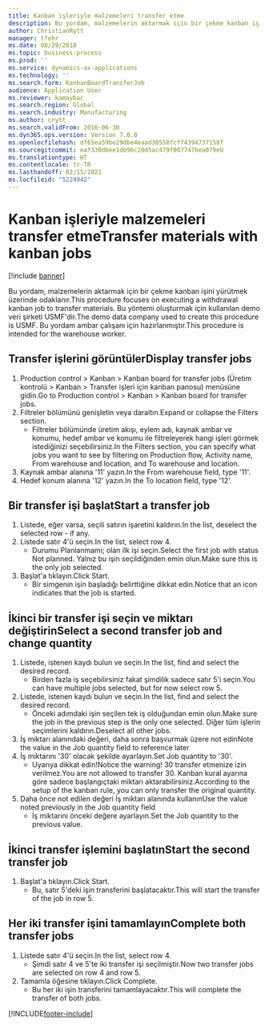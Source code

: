 ```yaml
---
title: Kanban işleriyle malzemeleri transfer etme
description: Bu yordam, malzemelerin aktarmak için bir çekme kanban işini yürütmek üzerinde odaklanır.
author: ChristianRytt
manager: tfehr
ms.date: 08/29/2018
ms.topic: business-process
ms.prod: ''
ms.service: dynamics-ax-applications
ms.technology: ''
ms.search.form: KanbanBoardTransferJob
audience: Application User
ms.reviewer: kamaybac
ms.search.region: Global
ms.search.industry: Manufacturing
ms.author: crytt
ms.search.validFrom: 2016-06-30
ms.dyn365.ops.version: Version 7.0.0
ms.openlocfilehash: df65ea59be29dbe4eaad30558fcff4394737158f
ms.sourcegitcommit: eaf330dbee1db96c20d5ac479f007747bea079eb
ms.translationtype: HT
ms.contentlocale: tr-TR
ms.lasthandoff: 02/15/2021
ms.locfileid: "5224942"
---
```

# <a name="transfer-materials-with-kanban-jobs"></a><span data-ttu-id="da5e0-103">Kanban işleriyle malzemeleri transfer etme</span><span class="sxs-lookup"><span data-stu-id="da5e0-103">Transfer materials with kanban jobs</span></span>

[!include [banner](../../includes/banner.md)]

<span data-ttu-id="da5e0-104">Bu yordam, malzemelerin aktarmak için bir çekme kanban işini yürütmek üzerinde odaklanır.</span><span class="sxs-lookup"><span data-stu-id="da5e0-104">This procedure focuses on executing a withdrawal kanban job to transfer materials.</span></span> <span data-ttu-id="da5e0-105">Bu yöntemi oluşturmak için kullanılan demo veri şirketi USMF'dir.</span><span class="sxs-lookup"><span data-stu-id="da5e0-105">The demo data company used to create this procedure is USMF.</span></span> <span data-ttu-id="da5e0-106">Bu yordam ambar çalışanı için hazırlanmıştır.</span><span class="sxs-lookup"><span data-stu-id="da5e0-106">This procedure is intended for the warehouse worker.</span></span>


## <a name="display-transfer-jobs"></a><span data-ttu-id="da5e0-107">Transfer işlerini görüntüler</span><span class="sxs-lookup"><span data-stu-id="da5e0-107">Display transfer jobs</span></span>
1. <span data-ttu-id="da5e0-108">Production control > Kanban > Kanban board for transfer jobs (Üretim kontrolü > Kanban > Transfer işleri için kanban panosu) menüsüne gidin.</span><span class="sxs-lookup"><span data-stu-id="da5e0-108">Go to Production control > Kanban > Kanban board for transfer jobs.</span></span>
2. <span data-ttu-id="da5e0-109">Filtreler bölümünü genişletin veya daraltın.</span><span class="sxs-lookup"><span data-stu-id="da5e0-109">Expand or collapse the Filters section.</span></span>
    * <span data-ttu-id="da5e0-110">Filtreler bölümünde üretim akışı, eylem adı, kaynak ambar ve konumu, hedef ambar ve konumu ile filtreleyerek hangi işleri görmek istediğinizi seçebilirsiniz.</span><span class="sxs-lookup"><span data-stu-id="da5e0-110">In the Filters section, you can specify what jobs you want to see by filtering on Production flow, Activity name, From warehouse and location, and To warehouse and location.</span></span>  
3. <span data-ttu-id="da5e0-111">Kaynak ambar alanına '11' yazın.</span><span class="sxs-lookup"><span data-stu-id="da5e0-111">In the From warehouse field, type '11'.</span></span>
4. <span data-ttu-id="da5e0-112">Hedef konum alanına '12' yazın.</span><span class="sxs-lookup"><span data-stu-id="da5e0-112">In the To location field, type '12'.</span></span>

## <a name="start-a-transfer-job"></a><span data-ttu-id="da5e0-113">Bir transfer işi başlat</span><span class="sxs-lookup"><span data-stu-id="da5e0-113">Start a transfer job</span></span>
1. <span data-ttu-id="da5e0-114">Listede, eğer varsa, seçili satırın işaretini kaldırın.</span><span class="sxs-lookup"><span data-stu-id="da5e0-114">In the list, deselect the selected row - if any.</span></span>
2. <span data-ttu-id="da5e0-115">Listede satır 4'ü seçin.</span><span class="sxs-lookup"><span data-stu-id="da5e0-115">In the list, select row 4.</span></span>
    * <span data-ttu-id="da5e0-116">Durumu Planlanmami; olan ilk işi seçin.</span><span class="sxs-lookup"><span data-stu-id="da5e0-116">Select the first job with status Not planned.</span></span> <span data-ttu-id="da5e0-117">Yalnız bu işin seçildiğinden emin olun.</span><span class="sxs-lookup"><span data-stu-id="da5e0-117">Make sure this is the only job selected.</span></span>  
3. <span data-ttu-id="da5e0-118">Başlat'a tıklayın.</span><span class="sxs-lookup"><span data-stu-id="da5e0-118">Click Start.</span></span>
    * <span data-ttu-id="da5e0-119">Bir simgenin işin başladığı belirttiğine dikkat edin.</span><span class="sxs-lookup"><span data-stu-id="da5e0-119">Notice that an icon indicates that the job is started.</span></span>  

## <a name="select-a-second-transfer-job-and-change-quantity"></a><span data-ttu-id="da5e0-120">İkinci bir transfer işi seçin ve miktarı değiştirin</span><span class="sxs-lookup"><span data-stu-id="da5e0-120">Select a second transfer job and change quantity</span></span>
1. <span data-ttu-id="da5e0-121">Listede, istenen kaydı bulun ve seçin.</span><span class="sxs-lookup"><span data-stu-id="da5e0-121">In the list, find and select the desired record.</span></span>
    * <span data-ttu-id="da5e0-122">Birden fazla iş seçebilirsiniz fakat şimdilik sadece satır 5'i seçin.</span><span class="sxs-lookup"><span data-stu-id="da5e0-122">You can have multiple jobs selected, but for now select row 5.</span></span>  
2. <span data-ttu-id="da5e0-123">Listede, istenen kaydı bulun ve seçin.</span><span class="sxs-lookup"><span data-stu-id="da5e0-123">In the list, find and select the desired record.</span></span>
    * <span data-ttu-id="da5e0-124">Önceki adımdaki işin seçilen tek iş olduğundan emin olun.</span><span class="sxs-lookup"><span data-stu-id="da5e0-124">Make sure the job in the previous step is the only one selected.</span></span> <span data-ttu-id="da5e0-125">Diğer tüm işlerin seçimlerini kaldırın.</span><span class="sxs-lookup"><span data-stu-id="da5e0-125">Deselect all other jobs.</span></span>  
3. <span data-ttu-id="da5e0-126">İş miktarı alanındaki değeri, daha sonra başvurmak üzere not edin</span><span class="sxs-lookup"><span data-stu-id="da5e0-126">Note the value in the Job quantity field to reference later</span></span>
4. <span data-ttu-id="da5e0-127">İş miktarını '30' olacak şekilde ayarlayın.</span><span class="sxs-lookup"><span data-stu-id="da5e0-127">Set Job quantity to '30'.</span></span>
    * <span data-ttu-id="da5e0-128">Uyarıya dikkat edin!</span><span class="sxs-lookup"><span data-stu-id="da5e0-128">Notice the warning!</span></span> <span data-ttu-id="da5e0-129">30 transfer etmenize izin verilmez.</span><span class="sxs-lookup"><span data-stu-id="da5e0-129">You are not allowed to transfer 30.</span></span> <span data-ttu-id="da5e0-130">Kanban kural ayarına göre sadece başlangıçtaki miktarı aktarabilirsiniz.</span><span class="sxs-lookup"><span data-stu-id="da5e0-130">According to the setup of the kanban rule, you can only transfer the original quantity.</span></span>  
5. <span data-ttu-id="da5e0-131">Daha önce not edilen değeri İş miktarı alanında kullanın</span><span class="sxs-lookup"><span data-stu-id="da5e0-131">Use the value noted previously in the Job quantity field</span></span>
    * <span data-ttu-id="da5e0-132">İş miktarını önceki değere ayarlayın.</span><span class="sxs-lookup"><span data-stu-id="da5e0-132">Set the Job quantity to the previous value.</span></span>  

## <a name="start-the-second-transfer-job"></a><span data-ttu-id="da5e0-133">İkinci transfer işlemini başlatın</span><span class="sxs-lookup"><span data-stu-id="da5e0-133">Start the second transfer job</span></span>
1. <span data-ttu-id="da5e0-134">Başlat'a tıklayın.</span><span class="sxs-lookup"><span data-stu-id="da5e0-134">Click Start.</span></span>
    * <span data-ttu-id="da5e0-135">Bu, satır 5'deki işin transferini başlatacaktır.</span><span class="sxs-lookup"><span data-stu-id="da5e0-135">This will start the transfer of the job in row 5.</span></span>  

## <a name="complete-both-transfer-jobs"></a><span data-ttu-id="da5e0-136">Her iki transfer işini tamamlayın</span><span class="sxs-lookup"><span data-stu-id="da5e0-136">Complete both transfer jobs</span></span>
1. <span data-ttu-id="da5e0-137">Listede satır 4'ü seçin.</span><span class="sxs-lookup"><span data-stu-id="da5e0-137">In the list, select row 4.</span></span>
    * <span data-ttu-id="da5e0-138">Şimdi satır 4 ve 5'te iki transfer işi seçilmiştir.</span><span class="sxs-lookup"><span data-stu-id="da5e0-138">Now two transfer jobs are selected on row 4 and row 5.</span></span>  
2. <span data-ttu-id="da5e0-139">Tamamla öğesine tıklayın.</span><span class="sxs-lookup"><span data-stu-id="da5e0-139">Click Complete.</span></span>
    * <span data-ttu-id="da5e0-140">Bu her iki işin transferini tamamlayacaktır.</span><span class="sxs-lookup"><span data-stu-id="da5e0-140">This will complete the transfer of both jobs.</span></span>  



[!INCLUDE[footer-include](../../../includes/footer-banner.md)]
